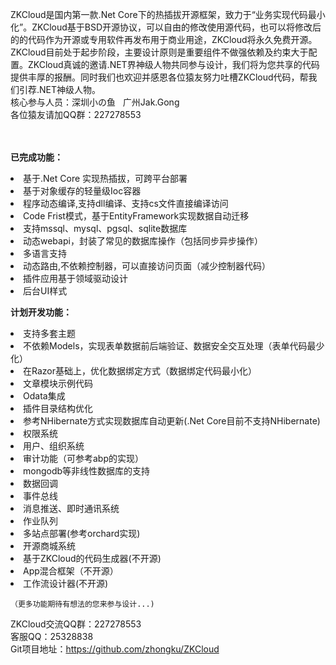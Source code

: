 ZKCloud是国内第一款.Net Core下的热插拔开源框架，致力于“业务实现代码最小化”。ZKCloud基于BSD开源协议，可以自由的修改使用源代码，也可以将修改后的的代码作为开源或专用软件再发布用于商业用途，ZKCloud将永久免费开源。ZKCloud目前处于起步阶段，主要设计原则是重要组件不做强依赖及约束大于配置。ZKCloud真诚的邀请.NET界神级人物共同参与设计，我们将为您共享的代码提供丰厚的报酬。同时我们也欢迎并感恩各位猿友努力吐槽ZKCloud代码，帮我们引荐.NET神级人物。<br/>
核心参与人员：深圳小の鱼   &nbsp;&nbsp;广州Jak.Gong <br/>
各位猿友请加QQ群：227278553<br/>
<br/><br/>

	
<strong>已完成功能：</strong><br/>
	<li>基于.Net Core 实现热插拔，可跨平台部署</li>
	<li>基于对象缓存的轻量级Ioc容器</li>
	<li>程序动态编译,支持dll编译、支持cs文件直接编译访问</li>
	<li>Code Frist模式，基于EntityFramework实现数据自动迁移</li>
	<li>支持mssql、mysql、pgsql、sqlite数据库</li>
	<li>动态webapi，封装了常见的数据库操作（包括同步异步操作）</li>
	<li>多语言支持</li>
	<li>动态路由,不依赖控制器，可以直接访问页面（减少控制器代码）</li>
	<li>插件应用基于领域驱动设计</li>
	<li>后台UI样式</li>

	

<strong>计划开发功能：</strong><br/>
	<li>支持多套主题</li>
	<li>不依赖Models，实现表单数据前后端验证、数据安全交互处理（表单代码最少化）</li>
	<li>在Razor基础上，优化数据绑定方式（数据绑定代码最小化）</li>
	<li>文章模块示例代码</li>
	<li>Odata集成</li>
	<li>插件目录结构优化</li>
	<li>参考NHibernate方式实现数据库自动更新(.Net Core目前不支持NHibernate)</li>
	<li>权限系统</li>
	<li>用户、组织系统</li>
	<li>审计功能（可参考abp的实现）</li>
	<li>mongodb等非线性数据库的支持</li>
	<li>数据回调</li>
	<li>事件总线</li>
	<li>消息推送、即时通讯系统</li>
	<li>作业队列</li>
	<li>多站点部署(参考orchard实现)</li>
	<li>开源商城系统</li>
	<li>基于ZKCloud的代码生成器(不开源)</li>
	<li>App混合框架（不开源）</li>
	<li>工作流设计器(不开源)</li>


	（更多功能期待有想法的您来参与设计...)


ZKCloud交流QQ群：227278553<br/>
客服QQ：25328838<br/>
Git项目地址：https://github.com/zhongku/ZKCloud <br/>
